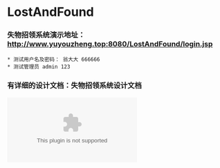 # LostAndFound
### 失物招领系统演示地址： http://www.yuyouzheng.top:8080/LostAndFound/login.jsp
    * 测试用户名及密码： 翁大大 666666
    * 测试管理员 admin 123
### 有详细的设计文档：失物招领系统设计文档
   ![](https://github.com/MilkyWayWll/LostAndFound/blob/master/%E5%A4%B1%E7%89%A9%E6%8B%9B%E9%A2%86%E7%B3%BB%E7%BB%9F.doc) 
